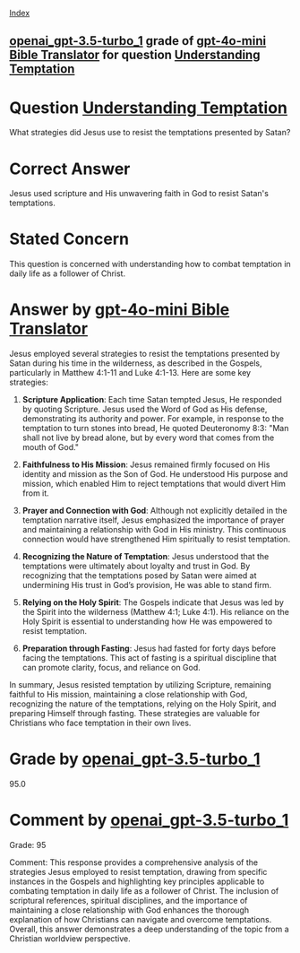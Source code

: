 
[Index](../../../../index.md)
## [openai_gpt-3.5-turbo_1](../../../grading_models/openai_gpt-3.5-turbo_1.md) grade of [gpt-4o-mini Bible Translator](../../../answering_models/gpt-4o-mini_Bible_Translator.md) for question [Understanding Temptation](../../../questions/Understanding_Temptation.md)

# Question [Understanding Temptation](../../../questions/Understanding_Temptation.md)
What strategies did Jesus use to resist the temptations presented by Satan?

# Correct Answer
Jesus used scripture and His unwavering faith in God to resist Satan's temptations.

# Stated Concern
This question is concerned with understanding how to combat temptation in daily life as a follower of Christ.

# Answer by [gpt-4o-mini Bible Translator](../../../answering_models/gpt-4o-mini_Bible_Translator.md)
Jesus employed several strategies to resist the temptations presented by Satan during his time in the wilderness, as described in the Gospels, particularly in Matthew 4:1-11 and Luke 4:1-13. Here are some key strategies:

1. **Scripture Application**: Each time Satan tempted Jesus, He responded by quoting Scripture. Jesus used the Word of God as His defense, demonstrating its authority and power. For example, in response to the temptation to turn stones into bread, He quoted Deuteronomy 8:3: "Man shall not live by bread alone, but by every word that comes from the mouth of God."

2. **Faithfulness to His Mission**: Jesus remained firmly focused on His identity and mission as the Son of God. He understood His purpose and mission, which enabled Him to reject temptations that would divert Him from it.

3. **Prayer and Connection with God**: Although not explicitly detailed in the temptation narrative itself, Jesus emphasized the importance of prayer and maintaining a relationship with God in His ministry. This continuous connection would have strengthened Him spiritually to resist temptation.

4. **Recognizing the Nature of Temptation**: Jesus understood that the temptations were ultimately about loyalty and trust in God. By recognizing that the temptations posed by Satan were aimed at undermining His trust in God’s provision, He was able to stand firm.

5. **Relying on the Holy Spirit**: The Gospels indicate that Jesus was led by the Spirit into the wilderness (Matthew 4:1; Luke 4:1). His reliance on the Holy Spirit is essential to understanding how He was empowered to resist temptation.

6. **Preparation through Fasting**: Jesus had fasted for forty days before facing the temptations. This act of fasting is a spiritual discipline that can promote clarity, focus, and reliance on God.

In summary, Jesus resisted temptation by utilizing Scripture, remaining faithful to His mission, maintaining a close relationship with God, recognizing the nature of the temptations, relying on the Holy Spirit, and preparing Himself through fasting. These strategies are valuable for Christians who face temptation in their own lives.

# Grade by [openai_gpt-3.5-turbo_1](../../../grading_models/openai_gpt-3.5-turbo_1.md)
95.0

# Comment by [openai_gpt-3.5-turbo_1](../../../grading_models/openai_gpt-3.5-turbo_1.md)
Grade: 95

Comment: This response provides a comprehensive analysis of the strategies Jesus employed to resist temptation, drawing from specific instances in the Gospels and highlighting key principles applicable to combating temptation in daily life as a follower of Christ. The inclusion of scriptural references, spiritual disciplines, and the importance of maintaining a close relationship with God enhances the thorough explanation of how Christians can navigate and overcome temptations. Overall, this answer demonstrates a deep understanding of the topic from a Christian worldview perspective.
